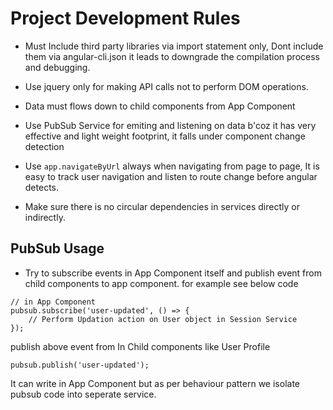 
# Project Development Rules

* Must Include third party libraries via import statement only, Dont include them via angular-cli.json it leads to downgrade the compilation process and debugging.

* Use jquery only for making API calls not to perform DOM operations.

* Data must flows down to child components from App Component

* Use PubSub Service for emiting and listening on data b'coz it has very effective and light weight footprint, it falls under component change detection

* Use ```app.navigateByUrl``` always when navigating from page to page, It is easy to track user navigation and listen to route change before angular detects.

* Make sure there is no circular dependencies in services directly or indirectly.


## PubSub Usage

* Try to subscribe events in App Component itself and publish event from child components to app component. for example see below code

```
// in App Component
pubsub.subscribe('user-updated', () => {
    // Perform Updation action on User object in Session Service
});
```
publish above event from In Child components like User Profile

```
pubsub.publish('user-updated');
```

It can write in App Component but as per behaviour pattern we isolate pubsub code into seperate service.